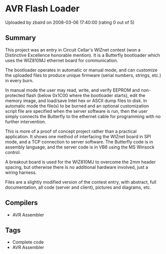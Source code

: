 # AVR Flash Loader

Uploaded by zbaird on 2008-03-06 17:40:00 (rating 0 out of 5)

## Summary

This project was an entry in Circuit Cellar's WIZnet contest (won a Distinctive Excellence honorable mention). It is a Butterfly bootloader which uses the WIZ810MJ ethernet board for communication.


The bootloader operates in automatic or manual mode, and can customize the uploaded files to produce unique firmware (serial numbers, strings, etc.) in every burn.


In manual mode the user may read, write, and verify EEPROM and non-protected flash (below 0x1C00 where the bootloader starts), edit the memory image, and load/save Intel hex or ASCII dump files to disk. In automatic mode the file(s) to be burned and an optional customization script file are specified when the server software is run, then the user simply connects the Butterfly to the ethernet cable for programming with no further intervention.


This is more of a proof of concept project rather than a practical application. It shows one method of interfacing the WIZnet board in SPI mode, and a TCP connection to server software. The Butterfly code is in assembly language, and the server code is in VB6 using the MS Winsock control.


A breakout board is used for the WIZ810MJ to overcome the 2mm header spacing, but otherwise there is no additional hardware involved, just a wiring harness.


Files are a slightly modified version of the contest entry, with abstract, full documentation, all code (server and client), pictures and diagrams, etc.

## Compilers

- AVR Assembler

## Tags

- Complete code
- AVR Assembler
